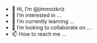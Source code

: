 - 👋 Hi, I’m @jimmozkriz
- 👀 I’m interested in ...
- 🌱 I’m currently learning ...
- 💞️ I’m looking to collaborate on ...
- 📫 How to reach me ...

<!---
jimmozkriz/jimmozkriz is a ✨ special ✨ repository because its `README.md` (this file) appears on your GitHub profile.
You can click the Preview link to take a look at your changes.
--->
